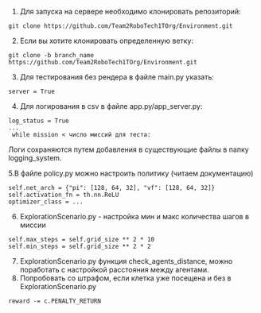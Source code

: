 1. Для запуска на сервере необходимо клонировать репозиторий:
```
git clone https://github.com/Team2RoboTech1TOrg/Environment.git
```

2. Если вы хотите клонировать определенную ветку:
```
git clone -b branch_name https://github.com/Team2RoboTech1TOrg/Environment.git
```
3. Для тестирования без рендера в файле main.py указать:
```
server = True
```

4. Для логирования в csv в файле app.py/app_server.py:
```
log_status = True
...
 while mission < число миссий для теста:
```
Логи сохраняются путем добавления в существующие файлы в папку logging_system.

5.В файле policy.py можно настроить политику (читаем документацию)
```
self.net_arch = {"pi": [128, 64, 32], "vf": [128, 64, 32]}
self.activation_fn = th.nn.ReLU
optimizer_class = ...
```
6. ExplorationScenario.py - настройка мин и макс количества шагов в миссии
```
self.max_steps = self.grid_size ** 2 * 10
self.min_steps = self.grid_size ** 2 * 2
```
7. ExplorationScenario.py функция check_agents_distance,
можно поработать с настройкой расстояния между агентами.
8. Попробовать со штрафом, если клетка уже посещена и без в ExplorationScenario.py
```
reward -= c.PENALTY_RETURN
```
